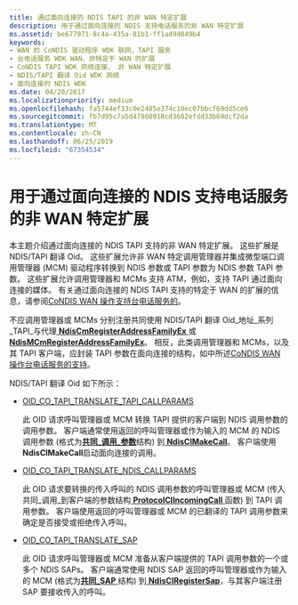 ```yaml
---
title: 通过面向连接的 NDIS TAPI 的非 WAN 特定扩展
description: 用于通过面向连接的 NDIS 支持电话服务的非 WAN 特定扩展
ms.assetid: be677971-8c4a-435a-81b1-ff1ad9d849b4
keywords:
- WAN 的 CoNDIS 驱动程序 WDK 联网，TAPI 服务
- 台电话服务 WDK WAN，非特定于 WAN 的扩展
- CoNDIS TAPI WDK 网络连接、 非 WAN 特定扩展
- NDIS/TAPI 翻译 Oid WDK 网络
- 面向连接的 NDIS WDK
ms.date: 04/20/2017
ms.localizationpriority: medium
ms.openlocfilehash: fa5744ef33c0e2485e374c10ec07bbcf69dd5ce6
ms.sourcegitcommit: fb7d95c7a5d47860918cd3602efdd33b69dcf2da
ms.translationtype: MT
ms.contentlocale: zh-CN
ms.lasthandoff: 06/25/2019
ms.locfileid: "67354534"
---
```

# <a name="non-wan-specific-extensions-to-support-telephonic-services-over-connection-oriented-ndis"></a>用于通过面向连接的 NDIS 支持电话服务的非 WAN 特定扩展





本主题介绍通过面向连接的 NDIS TAPI 支持的非 WAN 特定扩展。 这些扩展是 NDIS/TAPI 翻译 Oid。 这些扩展允许非 WAN 特定调用管理器并集成微型端口调用管理器 (MCM) 驱动程序转换到 NDIS 参数或 TAPI 参数为 NDIS 参数 TAPI 参数。 这些扩展允许调用管理器和 MCMs 支持 ATM，例如，支持 TAPI 通过面向连接的媒体。 有关通过面向连接的 NDIS TAPI 支持的特定于 WAN 的扩展的信息，请参阅[CoNDIS WAN 操作支持台电话服务的](condis-wan-operations-that-support-telephonic-services.md)。

不应调用管理器或 MCMs 分别注册共同使用 NDIS/TAPI 翻译 Oid\_地址\_系列\_TAPI\_与代理[ **NdisCmRegisterAddressFamilyEx** ](https://docs.microsoft.com/windows-hardware/drivers/ddi/content/ndis/nf-ndis-ndiscmregisteraddressfamilyex)或[ **NdisMCmRegisterAddressFamilyEx**](https://docs.microsoft.com/windows-hardware/drivers/ddi/content/ndis/nf-ndis-ndismcmregisteraddressfamilyex)。 相反，此类调用管理器和 MCMs，以及其 TAPI 客户端，应封装 TAPI 参数在面向连接的结构，如中所述[CoNDIS WAN 操作台电话服务的支持](condis-wan-operations-that-support-telephonic-services.md)。

NDIS/TAPI 翻译 Oid 如下所示：

-   [OID\_CO\_TAPI\_TRANSLATE\_TAPI\_CALLPARAMS](https://docs.microsoft.com/windows-hardware/drivers/network/oid-co-tapi-translate-tapi-callparams)

    此 OID 请求呼叫管理器或 MCM 转换 TAPI 提供的客户端到 NDIS 调用参数的调用参数。 客户端通常使用返回的呼叫管理器或作为输入的 MCM 的 NDIS 调用参数 (格式为[**共同\_调用\_参数**](https://docs.microsoft.com/previous-versions/windows/hardware/network/ff545384(v=vs.85))结构) 到[ **NdisClMakeCall**](https://docs.microsoft.com/windows-hardware/drivers/ddi/content/ndis/nf-ndis-ndisclmakecall)。 客户端使用**NdisClMakeCall**启动面向连接的调用。

-   [OID\_CO\_TAPI\_TRANSLATE\_NDIS\_CALLPARAMS](https://docs.microsoft.com/windows-hardware/drivers/network/oid-co-tapi-translate-ndis-callparams)

    此 OID 请求要转换的传入呼叫的 NDIS 调用参数的呼叫管理器或 MCM (传入共同\_调用\_到客户端的参数结构[ **ProtocolClIncomingCall** ](https://docs.microsoft.com/windows-hardware/drivers/ddi/content/ndis/nc-ndis-protocol_cl_incoming_call)函数) 到 TAPI 调用参数。 客户端使用返回的呼叫管理器或 MCM 的已翻译的 TAPI 调用参数来确定是否接受或拒绝传入呼叫。

-   [OID\_CO\_TAPI\_TRANSLATE\_SAP](https://docs.microsoft.com/windows-hardware/drivers/network/oid-co-tapi-translate-tapi-sap)

    此 OID 请求呼叫管理器或 MCM 准备从客户端提供的 TAPI 调用参数的一个或多个 NDIS SAPs。 客户端通常使用 NDIS SAP 返回的呼叫管理器或作为输入的 MCM (格式为[**共同\_SAP** ](https://docs.microsoft.com/previous-versions/windows/hardware/network/ff545392(v=vs.85))结构) 到[ **NdisClRegisterSap**](https://docs.microsoft.com/windows-hardware/drivers/ddi/content/ndis/nf-ndis-ndisclregistersap)，与其客户端注册 SAP 要接收传入的呼叫。

 

 





